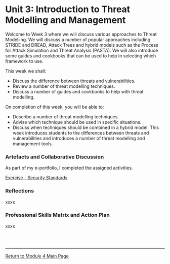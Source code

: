 # Unit 3: Introduction to Threat Modelling and Management

Welcome to Week 3 where we will discuss various approaches to Threat Modelling. We will discuss a number of popular approaches including STRIDE and DREAD, Attack Trees and hybrid models such as the Process for Attack Simulation and Threat Analysis (PASTA). We will also introduce some guides and cookbooks that can be used to help in selecting which framework to use.

This week we shall:
 - Discuss the difference between threats and vulnerabilities.
 - Review a number of threat modelling techniques.
 - Discuss a number of guides and cookbooks to help with threat modelling.

On completion of this week, you will be able to:
 - Describe a number of threat modelling techniques.
 - Advise which technique should be used in specific situations.
 - Discuss when techniques should be combined in a hybrid model.
This week introduces students to the differences between threats and vulnerabilities and introduces a number of threat modelling and management tools.


### Artefacts and Collaborative Discussion 
As part of my e-portfolio, I completed the assigned activities. 

[Exercise - Security Standards](NS_Unit03_Scanning.md)

### Reflections
xxxx

### Professional Skills Matrix and Action Plan
xxxx

<br><br>


--- 

[Return to Module 4 Main Page](ISM_main.md)
